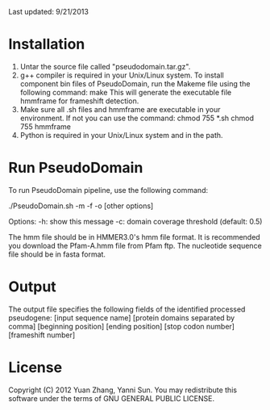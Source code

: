 Last updated: 9/21/2013

Installation
===================
1. Untar the source file called "pseudodomain.tar.gz".
2. g++ compiler is required in your Unix/Linux system. To install component bin files of PseudoDomain, run the Makeme file using the following command:
make
This will generate the executable file hmmframe for frameshift detection. 
3. Make sure all .sh files and hmmframe are executable in your environment. If not you can use the command:
chmod 755 *.sh
chmod 755 hmmframe
4. Python is required in your Unix/Linux system and in the path. 

Run PseudoDomain
===================
To run PseudoDomain pipeline, use the following command:

./PseudoDomain.sh -m <Pfam HMM file> -f <fasta file> -o <output file> [other options]

Options:
  -h:  show this message
  -c:  domain coverage threshold (default: 0.5)

The hmm file should be in HMMER3.0's hmm file format. It is recommended you download the Pfam-A.hmm file from Pfam ftp. The nucleotide sequence file should be in fasta format.
 
Output
===================
The output file specifies the following fields of the identified processed pseudogene:
[input sequence name] [protein domains separated by comma] [beginning position] [ending position] [stop codon number] [frameshift number]

License
============
Copyright (C) 2012 Yuan Zhang, Yanni Sun.
You may redistribute this software under the terms of GNU GENERAL PUBLIC LICENSE.

